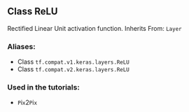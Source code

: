 ## Class ReLU
Rectified Linear Unit activation function.
Inherits From: `Layer`
### Aliases:
- Class `tf.compat.v1.keras.layers.ReLU`
- Class `tf.compat.v2.keras.layers.ReLU`
### Used in the tutorials:
- ``P``i``x``2``P``i``x``
